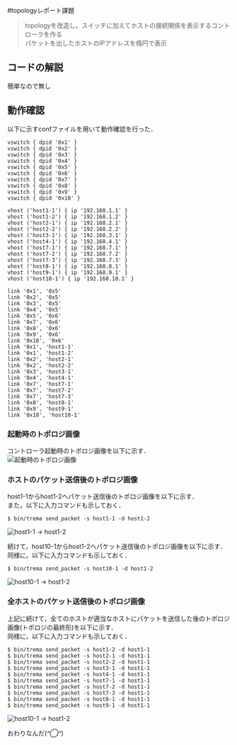 #topologyレポート課題
> topologyを改造し，スイッチに加えてホストの接続関係を表示するコントローラを作る  
> パケットを出したホストのIPアドレスを楕円で表示

## コードの解説
簡単なので無し

## 動作確認
以下に示すconfファイルを用いて動作確認を行った．

```
vswitch { dpid '0x1' }
vswitch { dpid '0x2' }
vswitch { dpid '0x3' }
vswitch { dpid '0x4' }
vswitch { dpid '0x5' }
vswitch { dpid '0x6' }
vswitch { dpid '0x7' }
vswitch { dpid '0x8' }
vswitch { dpid '0x9' }
vswitch { dpid '0x10' }

vhost ('host1-1') { ip '192.168.1.1' }
vhost ('host1-2') { ip '192.168.1.2' }
vhost ('host2-1') { ip '192.168.2.1' }
vhost ('host2-2') { ip '192.168.2.2' }
vhost ('host3-1') { ip '192.168.3.1' }
vhost ('host4-1') { ip '192.168.4.1' }
vhost ('host7-1') { ip '192.168.7.1' }
vhost ('host7-2') { ip '192.168.7.2' }
vhost ('host7-3') { ip '192.168.7.3' }
vhost ('host8-1') { ip '192.168.8.1' }
vhost ('host9-1') { ip '192.168.9.1' }
vhost ('host10-1') { ip '192.168.10.1' }

link '0x1', '0x5'
link '0x2', '0x5'
link '0x3', '0x5'
link '0x4', '0x5'
link '0x5', '0x6'
link '0x7', '0x6'
link '0x8', '0x6'
link '0x9', '0x6'
link '0x10', '0x6'
link '0x1', 'host1-1'
link '0x1', 'host1-2'
link '0x2', 'host2-1'
link '0x2', 'host2-2'
link '0x3', 'host3-1'
link '0x4', 'host4-1'
link '0x7', 'host7-1'
link '0x7', 'host7-2'
link '0x7', 'host7-3'
link '0x8', 'host8-1'
link '0x9', 'host9-1'
link '0x10', 'host10-1'
```

### 起動時のトポロジ画像
コントローラ起動時のトポロジ画像を以下に示す．  
![起動時のトポロジ画像](https://raw.githubusercontent.com/handai-trema/topology-yamatchan/master/img/1.png)


### ホストのパケット送信後のトポロジ画像
host1-1からhost1-2へパケット送信後のトポロジ画像を以下に示す．  
また，以下に入力コマンドも示しておく．

```
$ bin/trema send_packet -s host1-1 -d host1-2
```

![host1-1 -> host1-2](https://raw.githubusercontent.com/handai-trema/topology-yamatchan/master/img/2.png)

続けて，host10-1からhost1-2へパケット送信後のトポロジ画像を以下に示す．  
同様に，以下に入力コマンドも示しておく．

```
$ bin/trema send_packet -s host10-1 -d host1-2
```

![host10-1 -> host1-2](https://raw.githubusercontent.com/handai-trema/topology-yamatchan/master/img/3.png)


### 全ホストのパケット送信後のトポロジ画像
上記に続けて，全てのホストが適当なホストにパケットを送信した後のトポロジ画像(トポロジの最終形)を以下に示す．  
同様に，以下に入力コマンドも示しておく．

```
$ bin/trema send_packet -s host1-2 -d host1-1
$ bin/trema send_packet -s host2-1 -d host1-1
$ bin/trema send_packet -s host2-2 -d host1-1
$ bin/trema send_packet -s host3-1 -d host1-1
$ bin/trema send_packet -s host4-1 -d host1-1
$ bin/trema send_packet -s host7-1 -d host1-1
$ bin/trema send_packet -s host7-2 -d host1-1
$ bin/trema send_packet -s host7-3 -d host1-1
$ bin/trema send_packet -s host8-1 -d host1-1
$ bin/trema send_packet -s host9-1 -d host1-1
```

![host10-1 -> host1-2](https://raw.githubusercontent.com/handai-trema/topology-yamatchan/master/img/4.png)


おわりなんだ(*^◯^*)

